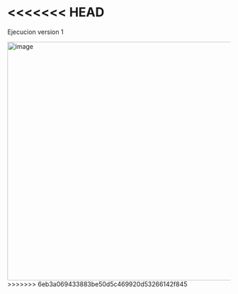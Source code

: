 <<<<<<< HEAD
=======
Ejecucion version 1

<img width="1637" height="540" alt="image" src="https://github.com/user-attachments/assets/339a5bb8-c117-4619-adc8-0b7d3e69a9bf" />
>>>>>>> 6eb3a069433883be50d5c469920d53266142f845
